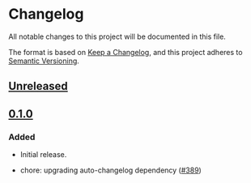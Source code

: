 # Changelog

All notable changes to this project will be documented in this file.

The format is based on [Keep a Changelog](https://keepachangelog.com/en/1.0.0/),
and this project adheres to [Semantic Versioning](https://semver.org/spec/v2.0.0.html).

## [Unreleased]

## [0.1.0]

### Added

- Initial release.

- chore: upgrading auto-changelog dependency ([#389](https://github.com/MetaMask/metamask-design-system/pull/389))

[Unreleased]: https://github.com/MetaMask/metamask-design-system/compare/@metamask/design-system-tailwind-preset@0.1.0...HEAD
[0.1.0]: https://github.com/MetaMask/metamask-design-system/releases/tag/@metamask/design-system-tailwind-preset@0.1.0
